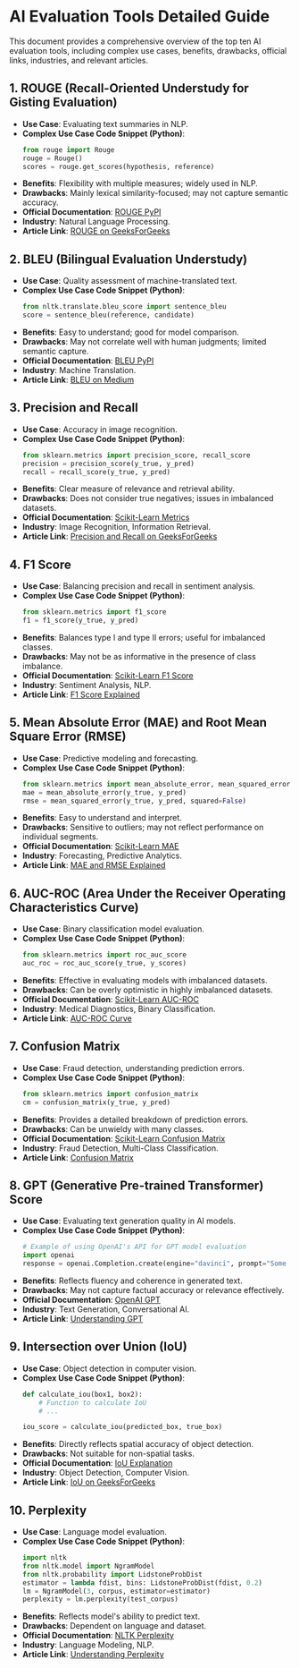 # AI Evaluation Tools Detailed Guide

This document provides a comprehensive overview of the top ten AI evaluation tools, 
including complex use cases, benefits, drawbacks, official links, industries, and relevant articles.

## 1. ROUGE (Recall-Oriented Understudy for Gisting Evaluation)
- **Use Case**: Evaluating text summaries in NLP.
- **Complex Use Case Code Snippet (Python)**: 
  ```python
  from rouge import Rouge 
  rouge = Rouge()
  scores = rouge.get_scores(hypothesis, reference)
  ```
- **Benefits**: Flexibility with multiple measures; widely used in NLP.
- **Drawbacks**: Mainly lexical similarity-focused; may not capture semantic accuracy.
- **Official Documentation**: [ROUGE PyPI](https://pypi.org/project/rouge/)
- **Industry**: Natural Language Processing.
- **Article Link**: [ROUGE on GeeksForGeeks](https://www.geeksforgeeks.org/python-rouge-metric-for-evaluating-text-summaries/)

## 2. BLEU (Bilingual Evaluation Understudy)
- **Use Case**: Quality assessment of machine-translated text.
- **Complex Use Case Code Snippet (Python)**:
  ```python
  from nltk.translate.bleu_score import sentence_bleu
  score = sentence_bleu(reference, candidate)
  ```
- **Benefits**: Easy to understand; good for model comparison.
- **Drawbacks**: May not correlate well with human judgments; limited semantic capture.
- **Official Documentation**: [BLEU PyPI](https://pypi.org/project/nltk/)
- **Industry**: Machine Translation.
- **Article Link**: [BLEU on Medium](https://towardsdatascience.com/bleu-score-explained-c991b43a2b1c)

## 3. Precision and Recall
- **Use Case**: Accuracy in image recognition.
- **Complex Use Case Code Snippet (Python)**:
  ```python
  from sklearn.metrics import precision_score, recall_score
  precision = precision_score(y_true, y_pred)
  recall = recall_score(y_true, y_pred)
  ```
- **Benefits**: Clear measure of relevance and retrieval ability.
- **Drawbacks**: Does not consider true negatives; issues in imbalanced datasets.
- **Official Documentation**: [Scikit-Learn Metrics](https://scikit-learn.org/stable/modules/generated/sklearn.metrics.precision_score.html)
- **Industry**: Image Recognition, Information Retrieval.
- **Article Link**: [Precision and Recall on GeeksForGeeks](https://www.geeksforgeeks.org/precision-recall-tradeoff/)

## 4. F1 Score
- **Use Case**: Balancing precision and recall in sentiment analysis.
- **Complex Use Case Code Snippet (Python)**:
  ```python
  from sklearn.metrics import f1_score
  f1 = f1_score(y_true, y_pred)
  ```
- **Benefits**: Balances type I and type II errors; useful for imbalanced classes.
- **Drawbacks**: May not be as informative in the presence of class imbalance.
- **Official Documentation**: [Scikit-Learn F1 Score](https://scikit-learn.org/stable/modules/generated/sklearn.metrics.f1_score.html)
- **Industry**: Sentiment Analysis, NLP.
- **Article Link**: [F1 Score Explained](https://medium.com/analytics-vidhya/accuracy-vs-f1-score-6258237beca2)

## 5. Mean Absolute Error (MAE) and Root Mean Square Error (RMSE)
- **Use Case**: Predictive modeling and forecasting.
- **Complex Use Case Code Snippet (Python)**:
  ```python
  from sklearn.metrics import mean_absolute_error, mean_squared_error
  mae = mean_absolute_error(y_true, y_pred)
  rmse = mean_squared_error(y_true, y_pred, squared=False)
  ```
- **Benefits**: Easy to understand and interpret.
- **Drawbacks**: Sensitive to outliers; may not reflect performance on individual segments.
- **Official Documentation**: [Scikit-Learn MAE](https://scikit-learn.org/stable/modules/generated/sklearn.metrics.mean_absolute_error.html)
- **Industry**: Forecasting, Predictive Analytics.
- **Article Link**: [MAE and RMSE Explained](https://towardsdatascience.com/understanding-the-mae-and-rmse-ea1dd647b4f5)

## 6. AUC-ROC (Area Under the Receiver Operating Characteristics Curve)
- **Use Case**: Binary classification model evaluation.
- **Complex Use Case Code Snippet (Python)**:
  ```python
  from sklearn.metrics import roc_auc_score
  auc_roc = roc_auc_score(y_true, y_scores)
  ```
- **Benefits**: Effective in evaluating models with imbalanced datasets.
- **Drawbacks**: Can be overly optimistic in highly imbalanced datasets.
- **Official Documentation**: [Scikit-Learn AUC-ROC](https://scikit-learn.org/stable/modules/generated/sklearn.metrics.roc_auc_score.html)
- **Industry**: Medical Diagnostics, Binary Classification.
- **Article Link**: [AUC-ROC Curve](https://www.geeksforgeeks.org/understanding-auc-roc-curve/)

## 7. Confusion Matrix
- **Use Case**: Fraud detection, understanding prediction errors.
- **Complex Use Case Code Snippet (Python)**:
  ```python
  from sklearn.metrics import confusion_matrix
  cm = confusion_matrix(y_true, y_pred)
  ```
- **Benefits**: Provides a detailed breakdown of prediction errors.
- **Drawbacks**: Can be unwieldy with many classes.
- **Official Documentation**: [Scikit-Learn Confusion Matrix](https://scikit-learn.org/stable/modules/generated/sklearn.metrics.confusion_matrix.html)
- **Industry**: Fraud Detection, Multi-Class Classification.
- **Article Link**: [Confusion Matrix](https://www.geeksforgeeks.org/confusion-matrix-machine-learning/)

## 8. GPT (Generative Pre-trained Transformer) Score
- **Use Case**: Evaluating text generation quality in AI models.
- **Complex Use Case Code Snippet (Python)**:
  ```python
  # Example of using OpenAI's API for GPT model evaluation
  import openai
  response = openai.Completion.create(engine="davinci", prompt="Some prompt", max_tokens=50)
  ```
- **Benefits**: Reflects fluency and coherence in generated text.
- **Drawbacks**: May not capture factual accuracy or relevance effectively.
- **Official Documentation**: [OpenAI GPT](https://openai.com/api/)
- **Industry**: Text Generation, Conversational AI.
- **Article Link**: [Understanding GPT](https://towardsdatascience.com/understanding-gpt-the-tool-that-makes-ai-write-and-chat-5e8c3e58fbe6)

## 9. Intersection over Union (IoU)
- **Use Case**: Object detection in computer vision.
- **Complex Use Case Code Snippet (Python)**:
  ```python
  def calculate_iou(box1, box2):
      # Function to calculate IoU
      # ...

  iou_score = calculate_iou(predicted_box, true_box)
  ```
- **Benefits**: Directly reflects spatial accuracy of object detection.
- **Drawbacks**: Not suitable for non-spatial tasks.
- **Official Documentation**: [IoU Explanation](https://www.pyimagesearch.com/2016/11/07/intersection-over-union-iou-for-object-detection/)
- **Industry**: Object Detection, Computer Vision.
- **Article Link**: [IoU on GeeksForGeeks](https://www.geeksforgeeks.org/intersection-over-union-iou-for-object-detection/)

## 10. Perplexity
- **Use Case**: Language model evaluation.
- **Complex Use Case Code Snippet (Python)**:
  ```python
  import nltk
  from nltk.model import NgramModel
  from nltk.probability import LidstoneProbDist
  estimator = lambda fdist, bins: LidstoneProbDist(fdist, 0.2)
  lm = NgramModel(3, corpus, estimator=estimator)
  perplexity = lm.perplexity(test_corpus)
  ```
- **Benefits**: Reflects model's ability to predict text.
- **Drawbacks**: Dependent on language and dataset.
- **Official Documentation**: [NLTK Perplexity](https://www.nltk.org/)
- **Industry**: Language Modeling, NLP.
- **Article Link**: [Understanding Perplexity](https://towardsdatascience.com/perplexity-in-language-models-87a196019a94)
